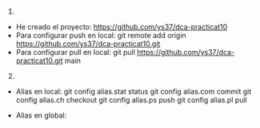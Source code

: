 1. 
- He creado el proyecto: https://github.com/ys37/dca-practicat10
- Para configurar push en local: git remote add origin https://github.com/ys37/dca-practicat10.git
- Para configurar pull en local: git pull https://github.com/ys37/dca-practicat10.git main

2. 
- Alias en local:
git config alias.stat status
git config alias.com commit
git config alias.ch checkout
git config alias.ps push
git config alias.pl pull

- Alias en global:

